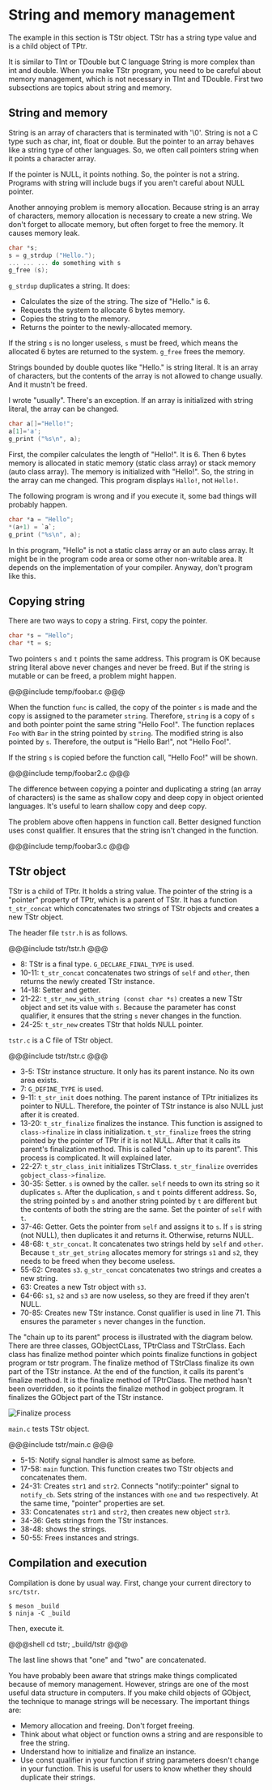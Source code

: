 # String and memory management

The example in this section is TStr object.
TStr has a string type value and is a child object of TPtr.

It is similar to TInt or TDouble but C language String is more complex than int and double.
When you make TStr program, you need to be careful about memory management, which is not necessary in TInt and TDouble.
First two subsections are topics about string and memory.

## String and memory

String is an array of characters that is terminated with '\0'.
String is not a C type such as char, int, float or double.
But the pointer to an array behaves like a string type of other languages.
So, we often call pointers string when it points a character array.

If the pointer is NULL, it points nothing.
So, the pointer is not a string.
Programs with string will include bugs if you aren't careful about NULL pointer.

Another annoying problem is memory allocation.
Because string is an array of characters, memory allocation is necessary to create a new string.
We don't forget to allocate memory, but often forget to free the memory.
It causes memory leak.

~~~C
char *s;
s = g_strdup ("Hello.");
... ... ... do something with s
g_free (s);
~~~

`g_strdup` duplicates a string.
It does:

- Calculates the size of the string.
The size of "Hello." is 6.
- Requests the system to allocate 6 bytes memory.
- Copies the string to the memory.
- Returns the pointer to the newly-allocated memory.

If the string `s` is no longer useless, `s` must be freed, which means the allocated 6 bytes are returned to the system.
`g_free` frees the memory.

Strings bounded by double quotes like "Hello." is string literal.
It is an array of characters, but the contents of the array is not allowed to change usually.
And it mustn't be freed.

I wrote "usually".
There's an exception.
If an array is initialized with string literal, the array can be changed.

~~~C
char a[]="Hello!";
a[1]='a';
g_print ("%s\n", a);
~~~

First, the compiler calculates the length of "Hello!".
It is 6.
Then 6 bytes memory is allocated in static memory (static class array) or stack memory (auto class array).
The memory is initialized with "Hello!".
So, the string in the array can me changed.
This program displays `Hallo!`, not `Hello!`.

The following program is wrong and if you execute it, some bad things will probably happen.

~~~C
char *a = "Hello";
*(a+1) = `a`;
g_print ("%s\n", a);
~~~

In this program, "Hello" is not a static class array or an auto class array.
It might be in the program code area or some other non-writable area.
It depends on the implementation of your compiler.
Anyway, don't program like this.

## Copying string

There are two ways to copy a string.
First, copy the pointer.

~~~C
char *s = "Hello";
char *t = s;
~~~

Two pointers `s` and `t` points the same address.
This program is OK because string literal above never changes and never be freed.
But if the string is mutable or can be freed, a problem might happen.

@@@include
temp/foobar.c
@@@

When the function `func` is called, the copy of the pointer `s` is made and the copy is assigned to the parameter `string`.
Therefore, `string` is a copy of `s` and both pointer point the same string "Hello Foo!".
The function replaces `Foo` with `Bar` in the string pointed by `string`.
The modified string is also pointed by `s`.
Therefore, the output is "Hello Bar!", not "Hello Foo!".

If the string `s` is copied before the function call, "Hello Foo!" will be shown.

@@@include
temp/foobar2.c
@@@

The difference between copying a pointer and duplicating a string (an array of characters) is the same as shallow copy and deep copy in object oriented languages.
It's useful to learn shallow copy and deep copy.

The problem above often happens in function call.
Better designed function uses const qualifier.
It ensures that the string isn't changed in the function.

@@@include
temp/foobar3.c
@@@

## TStr object

TStr is a child of TPtr.
It holds a string value.
The pointer of the string is a "pointer" property of TPtr, which is a parent of TStr.
It has  a function `t_str_concat` which concatenates two strings of TStr objects and creates a new TStr object.

The header file `tstr.h` is as follows.

@@@include
tstr/tstr.h
@@@

- 8: TStr is a final type.
`G_DECLARE_FINAL_TYPE` is used.
- 10-11: `t_str_concat` concatenates two strings of `self` and `other`, then returns the newly created TStr instance.
- 14-18: Setter and getter.
- 21-22: `t_str_new_with_string (const char *s)` creates a new TStr object and set its value with `s`.
Because the parameter has const qualifier, it ensures that the string `s` never changes in the function.
- 24-25: `t_str_new` creates TStr that holds NULL pointer.

`tstr.c` is a C file of TStr object.

@@@include
tstr/tstr.c
@@@

- 3-5: TStr instance structure.
It only has its parent instance.
No its own area exists.
- 7: `G_DEFINE_TYPE` is used.
- 9-11: `t_str_init` does nothing.
The parent instance of TPtr initializes its pointer to NULL.
Therefore, the pointer of TStr instance is also NULL just after it is created.
- 13-20: `t_str_finalize` finalizes the instance.
This function is assigned to `class->finalize` in class initialization.
`t_str_finalize` frees the string pointed by the pointer of TPtr if it is not NULL.
After that it calls its parent's finalization method.
This is called "chain up to its parent".
This process is complicated.
It will explained later.
- 22-27: `t_str_class_init` initializes TStrClass.
`t_str_finalize` overrides `gobject_class->finalize`.
- 30-35: Setter.
`s` is owned by the caller.
`self` needs to own its string so it duplicates `s`.
After the duplication, `s` and `t` points different address.
So, the string pointed by `s` and another string pointed by `t` are different but the contents of both the string are the same.
Set the pointer of `self` with `t`.
- 37-46: Getter.
Gets the pointer from `self` and assigns it to `s`.
If `s` is string (not NULL), then duplicates it and returns it.
Otherwise, returns NULL.
- 48-68: `t_str_concat`.
It concatenates two strings held by `self` and `other`.
Because `t_str_get_string` allocates memory for strings `s1` and `s2`, they needs to be freed when they become useless.
- 55-62: Creates `s3`.
`g_str_concat` concatenates two strings and creates a new string.
- 63: Creates a new Tstr object with `s3`.
- 64-66: `s1`, `s2` and `s3` are now useless, so they are freed if they aren't NULL.
- 70-85: Creates new TStr instance.
Const qualifier is used in line 71.
This ensures the parameter `s` never changes in the function.

The "chain up to its parent" process is illustrated with the diagram below.
There are three classes, GObjectCLass, TPtrClass and TStrClass.
Each class has finalize method pointer which points finalize functions in gobject program or tstr program.
The finalize method of TStrClass finalize its own part of the TStr instance.
At the end of the function, it calls its parent's finalize method.
It is the finalize method of TPtrClass.
The method hasn't been overridden, so it points the finalize method in gobject program.
It finalizes the GObject part of the TStr instance.

![Finalize process](../image/finalize.png)

`main.c` tests TStr object.

@@@include
tstr/main.c
@@@

- 5-15: Notify signal handler is almost same as before.
- 17-58: `main` function.
This function creates two TStr objects and concatenates them.
- 24-31: Creates `str1` and `str2`.
Connects "notify::pointer" signal to `notify_cb`.
Sets string of the instances with `one` and `two` respectively.
At the same time, "pointer" properties are set.
- 33: Concatenates `str1` and `str2`, then creates new object `str3`.
- 34-36: Gets strings from the TStr instances.
- 38-48: shows the strings.
- 50-55: Frees instances and strings.

## Compilation and execution

Compilation is done by usual way.
First, change your current directory to `src/tstr`.

~~~
$ meson _build
$ ninja -C _build
~~~

Then, execute it.

@@@shell
cd tstr; _build/tstr
@@@

The last line shows that "one" and "two" are concatenated.

You have probably been aware that strings make things complicated because of memory management.
However, strings are one of the most useful data structure in computers.
If you make child objects of GObject, the technique to manage strings will be necessary.
The important things are:

- Memory allocation and freeing.
Don't forget freeing.
- Think about what object or function owns a string and are responsible to free the string.
- Understand how to initialize and finalize an instance.
- Use const qualifier in your function if string parameters doesn't change in your function.
This is useful for users to know whether they should duplicate their strings.

